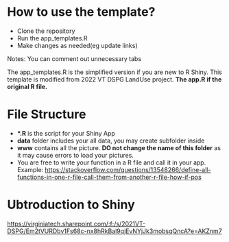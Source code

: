 # How to use the template?
- Clone the repository
- Run the app_templates.R
- Make changes as needed(eg update links)

Notes: You can comment out unnecessary tabs

The app_templates.R is the simplified version if you are new to R Shiny. This template is modified from 2022 VT DSPG LandUse project. **The app.R if the original R file.**

# File Structure
- **\*.R** is the script for your Shiny App
- **data** folder includes your all data, you may create subfolder inside
- **www** contains all the picture. **DO not change the name of this folder** as it may cause errors to load your pictures.
- You are free to write your function in a R file and call it in your app.  Example: https://stackoverflow.com/questions/13548266/define-all-functions-in-one-r-file-call-them-from-another-r-file-how-if-pos


# Ubtroduction to Shiny
https://virginiatech.sharepoint.com/:f:/s/2021VT-DSPG/Em2tVURDbv1Fs68c-nx8hRkBal9qjEvNYjJk3mobsqQncA?e=AKZnm7

